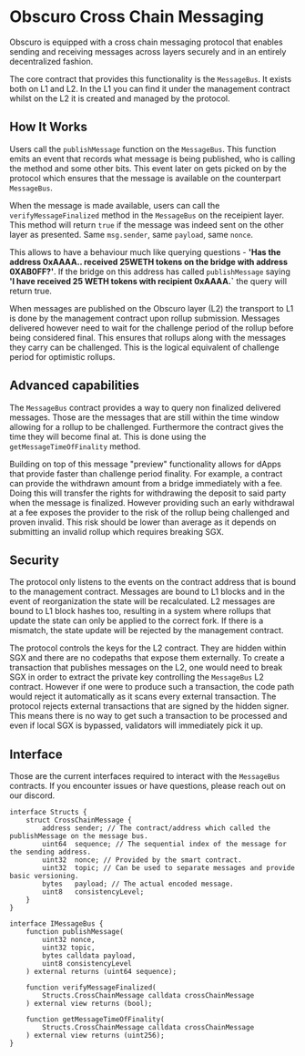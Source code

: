 ---
---
# Obscuro Cross Chain Messaging

Obscuro is equipped with a cross chain messaging protocol that enables sending and receiving messages across layers securely and in an entirely decentralized fashion.

The core contract that provides this functionality is the `MessageBus`. It exists both on L1 and L2. In the L1 you can find it under the management contract whilst on the L2 it is created and managed by the protocol.

## How It Works

Users call the `publishMessage` function on the `MessageBus`. This function emits an event that records what message is being published, who is calling the method and some other bits. This event later on gets picked on by the protocol which ensures that the message is available on the counterpart `MessageBus`.

When the message is made available, users can call the `verifyMessageFinalized` method in the `MessageBus` on the receipient layer. This method will return `true` if the message was indeed sent on the other layer as presented. Same `msg.sender`, same `payload`, same `nonce`.

This allows to have a behaviour much like querying questions - **'Has the address 0xAAAA.. received 25WETH tokens on the bridge with address 0XAB0FF?'**. If the bridge on this address has called `publishMessage` saying **'I have received 25 WETH tokens with recipient 0xAAAA.`** the query will return true. 

When messages are published on the Obscuro layer (L2) the transport to L1 is done by the management contract upon rollup submission. Messages delivered however need to wait for the challenge period of the rollup before being considered final. This ensures that rollups along with the messages they carry can be challenged. This is the logical equivalent of challenge period for optimistic rollups.

## Advanced capabilities

The `MessageBus` contract provides a way to query non finalized delivered messages. Those are the messages that are still within the time window allowing for a rollup to be challenged. Furthermore the contract gives the time they will become final at. This is done using the `getMessageTimeOfFinality` method.

Building on top of this message "preview" functionality allows for dApps that provide faster than challenge period finality. For example, a contract can provide the withdrawn amount from a bridge immediately with a fee. Doing this will transfer the rights for withdrawing the deposit to said party when the message is finalized. However providing such an early withdrawal at a fee exposes the provider to the risk of the rollup being challenged and proven invalid. This risk should be lower than average as it depends on submitting an invalid rollup which requires breaking SGX. 

## Security

The protocol only listens to the events on the contract address that is bound to the management contract. Messages are bound to L1 blocks and in the event of reorganization the state will be recalculated. L2 messages are bound to L1 block hashes too, resulting in a system where rollups that update the state can only be applied to the correct fork. If there is a mismatch, the state update will be rejected by the management contract.

The protocol controls the keys for the L2 contract. They are hidden within SGX and there are no codepaths that expose them externally. To create a transaction that publishes messages on the L2, one would need to break SGX in order to extract the private key controlling the `MessageBus` L2 contract.
However if one were to produce such a transaction, the code path would reject it automatically as it scans every external transaction. The protocol rejects external transactions that are signed by the hidden signer. This means there is no way to get such a transaction to be processed and even if local SGX is bypassed, validators will immediately pick it up.


## Interface

Those are the current interfaces required to interact with the `MessageBus` contracts. If you encounter issues or have questions, please reach out on our discord.

```solidity
interface Structs {
    struct CrossChainMessage {
        address sender; // The contract/address which called the publishMessage on the message bus.
        uint64  sequence; // The sequential index of the message for the sending address.
        uint32  nonce; // Provided by the smart contract.
        uint32  topic; // Can be used to separate messages and provide basic versioning.
        bytes   payload; // The actual encoded message.
        uint8   consistencyLevel;
    }
}

interface IMessageBus {
    function publishMessage(
        uint32 nonce,
        uint32 topic,
        bytes calldata payload, 
        uint8 consistencyLevel
    ) external returns (uint64 sequence);

    function verifyMessageFinalized(
        Structs.CrossChainMessage calldata crossChainMessage
    ) external view returns (bool);
    
    function getMessageTimeOfFinality(
        Structs.CrossChainMessage calldata crossChainMessage
    ) external view returns (uint256);
}
```